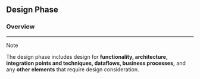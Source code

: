 ## Design Phase

### Overview 
---
>[!note]
>The design phase includes design for **functionality, architecture, integration points and techniques, dataflows, business processes,** and any **other elements** that require design consideration.



